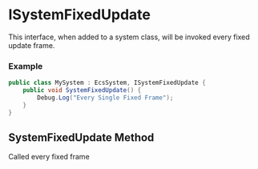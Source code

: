 # ISystemFixedUpdate
This interface, when added to a system class, will be invoked every fixed update frame.

### Example
```cs
public class MySystem : EcsSystem, ISystemFixedUpdate {
    public void SystemFixedUpdate() {
        Debug.Log("Every Single Fixed Frame");
    }
}
```
## SystemFixedUpdate Method
Called every fixed frame
